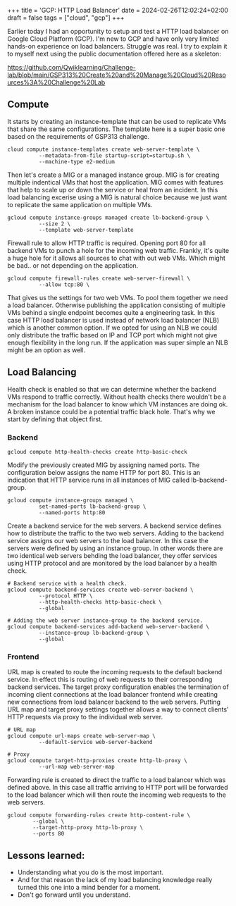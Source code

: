 +++
title = 'GCP: HTTP Load Balancer'
date = 2024-02-26T12:02:24+02:00
draft = false
tags = ["cloud", "gcp"]
+++

Earlier today I had an opportunity to setup and test a HTTP load balancer on Google Cloud Platform (GCP). I'm new to GCP and have only very limited hands-on experience on load balancers. Struggle was real. I try to explain it to myself next using the public documentation offered here as a skeleton:

<https://github.com/Qwiklearning/Challenge-lab/blob/main/GSP313%20Create%20and%20Manage%20Cloud%20Resources%3A%20Challenge%20Lab>

## Compute

It starts by creating an instance-template that can be used to replicate VMs that share the same configurations. The template here is a super basic one based on the requirements of GSP313 challenge. 

```
cloud compute instance-templates create web-server-template \
          --metadata-from-file startup-script=startup.sh \
          --machine-type e2-medium
```

Then let's create a MIG or a managed instance group. MIG is for creating multiple indentical VMs that host the application. MIG comes with features that help to scale up or down the service or heal from an incident. In this load balancing excerise using a MIG is natural choice because we just want to replicate the same application on multiple VMs. 

```
gcloud compute instance-groups managed create lb-backend-group \
          --size 2 \
          --template web-server-template 
```

Firewall rule to allow HTTP traffic is required. Opening port 80 for all backend VMs to punch a hole for the incoming web traffic. Frankly, it's quite a huge hole for it allows all sources to chat with out web VMs. Which might be bad.. or not depending on the application.  

```
gcloud compute firewall-rules create web-server-firewall \
          --allow tcp:80 \
```

That gives us the settings for two web VMs. To pool them together we need a load balancer. Otherwise publishing the application consisting of multiple VMs behind a single endpoint becomes quite a engineering task. In this case HTTP load balancer is used instead of network load balancer (NLB) which is another common option. If we opted for using an NLB we could only distribute the traffic based on IP and TCP port which might not give enough flexibility in the long run. If the application was super simple an NLB might be an option as well. 

## Load Balancing

Health check is enabled so that we can determine whether the backend VMs respond to traffic correctly. Without health checks there wouldn't be a mechanism for the load balancer to know which VM instances are doing ok. A broken instance could be a potential traffic black hole. That's why we start by defining that object first.

### Backend

```
gcloud compute http-health-checks create http-basic-check
```

Modify the previously created MIG by assigning named ports. The configuration below assigns the name HTTP for port 80. This is an indication that HTTP service runs in all instances of MIG called lb-backend-group. 

```
gcloud compute instance-groups managed \
          set-named-ports lb-backend-group \
          --named-ports http:80
```

Create a backend service for the web servers. A backend service defines how to distribute the traffic to the two web servers. Adding to the backend service assigns our web servers to the load balancer. In this case the servers were defined by using an instance group. In other words there are two identical web servers behding the load balancer, they offer services using HTTP protocol and are monitored by the load balancer by a health check.

```
# Backend service with a health check.
gcloud compute backend-services create web-server-backend \
          --protocol HTTP \
          --http-health-checks http-basic-check \
          --global

# Adding the web server instance-group to the backend service.
gcloud compute backend-services add-backend web-server-backend \
          --instance-group lb-backend-group \
          --global
```

### Frontend

URL map is created to route the incoming requests to the default backend service. In effect this is routing of web requests to their corresponding backend services. The target proxy configuration enables the termination of incoming client connections at the load balancer frontend while creating new connections from load balancer backend to the web servers. Putting URL map and target proxy settings together allows a way to connect clients' HTTP requests via proxy to the individual web server. 

```
# URL map
gcloud compute url-maps create web-server-map \
          --default-service web-server-backend

# Proxy
gcloud compute target-http-proxies create http-lb-proxy \
          --url-map web-server-map
```

Forwarding rule is created to direct the traffic to a load balancer which was defined above. In this case all traffic arriving to HTTP port will be forwarded to the load balancer which will then route the incoming web requests to the web servers. 

```
gcloud compute forwarding-rules create http-content-rule \
        --global \
        --target-http-proxy http-lb-proxy \
        --ports 80
```

## Lessons learned:

- Understanding what you do is the most important.
- And for that reason the lack of my load balancing knowledge really turned this one into a mind bender for a moment.
- Don't go forward until you understand.